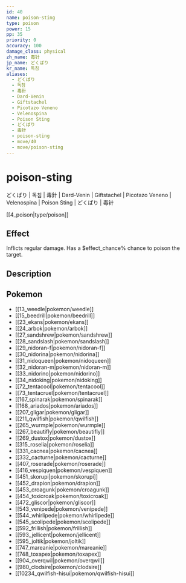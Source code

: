 ```yaml
---
id: 40
name: poison-sting
type: poison
power: 15
pp: 35
priority: 0
accuracy: 100
damage_class: physical
zh_name: 毒针
jp_name: どくばり
kr_name: 독침
aliases:
  - どくばり
  - 독침
  - 毒針
  - Dard-Venin
  - Giftstachel
  - Picotazo Veneno
  - Velenospina
  - Poison Sting
  - どくばり
  - 毒针
  - poison-sting
  - move/40
  - move/poison-sting
---
```

# poison-sting
    
どくばり | 독침 | 毒針 | Dard-Venin | Giftstachel | Picotazo Veneno | Velenospina | Poison Sting | どくばり | 毒针

[[4_poison|type/poison]]

## Effect

Inflicts regular damage.  Has a $effect_chance% chance to poison the target.

## Description



## Pokemon

- [[13_weedle|pokemon/weedle]]
- [[15_beedrill|pokemon/beedrill]]
- [[23_ekans|pokemon/ekans]]
- [[24_arbok|pokemon/arbok]]
- [[27_sandshrew|pokemon/sandshrew]]
- [[28_sandslash|pokemon/sandslash]]
- [[29_nidoran-f|pokemon/nidoran-f]]
- [[30_nidorina|pokemon/nidorina]]
- [[31_nidoqueen|pokemon/nidoqueen]]
- [[32_nidoran-m|pokemon/nidoran-m]]
- [[33_nidorino|pokemon/nidorino]]
- [[34_nidoking|pokemon/nidoking]]
- [[72_tentacool|pokemon/tentacool]]
- [[73_tentacruel|pokemon/tentacruel]]
- [[167_spinarak|pokemon/spinarak]]
- [[168_ariados|pokemon/ariados]]
- [[207_gligar|pokemon/gligar]]
- [[211_qwilfish|pokemon/qwilfish]]
- [[265_wurmple|pokemon/wurmple]]
- [[267_beautifly|pokemon/beautifly]]
- [[269_dustox|pokemon/dustox]]
- [[315_roselia|pokemon/roselia]]
- [[331_cacnea|pokemon/cacnea]]
- [[332_cacturne|pokemon/cacturne]]
- [[407_roserade|pokemon/roserade]]
- [[416_vespiquen|pokemon/vespiquen]]
- [[451_skorupi|pokemon/skorupi]]
- [[452_drapion|pokemon/drapion]]
- [[453_croagunk|pokemon/croagunk]]
- [[454_toxicroak|pokemon/toxicroak]]
- [[472_gliscor|pokemon/gliscor]]
- [[543_venipede|pokemon/venipede]]
- [[544_whirlipede|pokemon/whirlipede]]
- [[545_scolipede|pokemon/scolipede]]
- [[592_frillish|pokemon/frillish]]
- [[593_jellicent|pokemon/jellicent]]
- [[595_joltik|pokemon/joltik]]
- [[747_mareanie|pokemon/mareanie]]
- [[748_toxapex|pokemon/toxapex]]
- [[904_overqwil|pokemon/overqwil]]
- [[980_clodsire|pokemon/clodsire]]
- [[10234_qwilfish-hisui|pokemon/qwilfish-hisui]]

